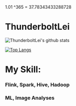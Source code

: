 1.01 ^365 = 37.78343433288728

# ThunderboltLei

![ThunderboltLei's github stats](https://github-readme-stats.vercel.app/api?username=ThunderboltLei&show_icons=true&theme=radical) 

[![Top Langs](https://github-readme-stats.vercel.app/api/top-langs/?username=ThunderboltLei&layout=compact)](https://github.com/ThunderboltLei/github-readme-stats)

# My Skill:
###    Flink, Spark, Hive, Hadoop
###    ML, Image Analyses
